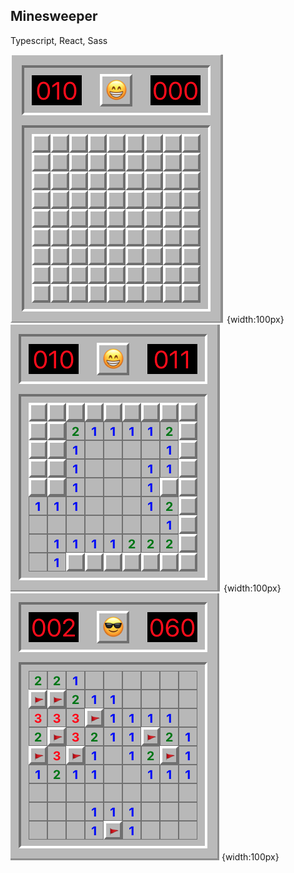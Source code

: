 ## Minesweeper

Typescript, React, Sass

![start state](minesweeper1.png) {width:100px}
![game state](minesweeper2.png) {width:100px}
![has won](minesweeper3.png) {width:100px}
